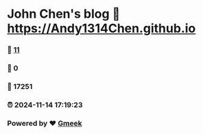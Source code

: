 # John Chen's blog :link: https://Andy1314Chen.github.io 
### :page_facing_up: [11](https://Andy1314Chen.github.io/tag.html) 
### :speech_balloon: 0 
### :hibiscus: 17251 
### :alarm_clock: 2024-11-14 17:19:23 
### Powered by :heart: [Gmeek](https://github.com/Meekdai/Gmeek)
